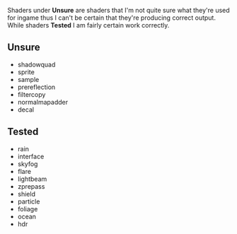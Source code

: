Shaders under __Unsure__ are shaders that I'm not quite sure what they're used for 
ingame thus I can't be certain that they're producing correct output. While shaders 
__Tested__ I am fairly certain work correctly.

## Unsure
* shadowquad
* sprite
* sample
* prereflection
* filtercopy
* normalmapadder
* decal

## Tested
* rain
* interface
* skyfog
* flare
* lightbeam
* zprepass
* shield
* particle
* foliage
* ocean
* hdr
